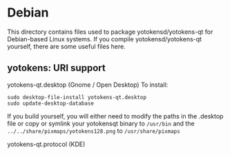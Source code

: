 
Debian
====================
This directory contains files used to package yotokensd/yotokens-qt
for Debian-based Linux systems. If you compile yotokensd/yotokens-qt yourself, there are some useful files here.

## yotokens: URI support ##


yotokens-qt.desktop  (Gnome / Open Desktop)
To install:

	sudo desktop-file-install yotokens-qt.desktop
	sudo update-desktop-database

If you build yourself, you will either need to modify the paths in
the .desktop file or copy or symlink your yotokensqt binary to `/usr/bin`
and the `../../share/pixmaps/yotokens128.png` to `/usr/share/pixmaps`

yotokens-qt.protocol (KDE)

